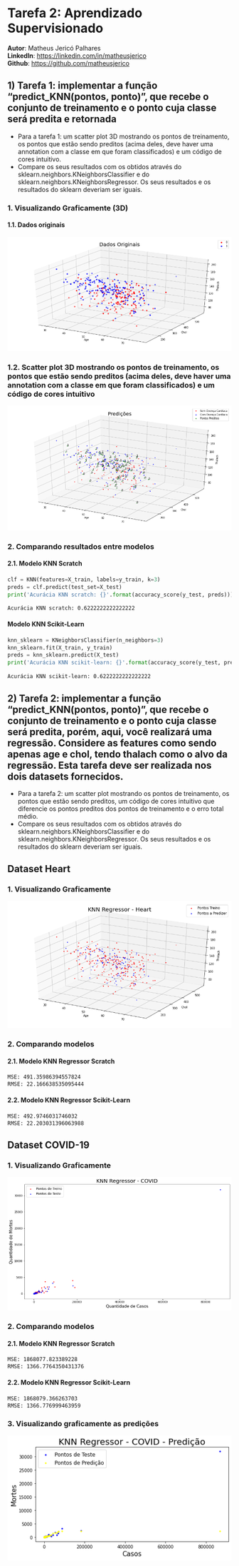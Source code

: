 # Tarefa 2: Aprendizado Supervisionado

**Autor**: Matheus Jericó Palhares <br>
**LinkedIn**: https://linkedin.com/in/matheusjerico <br>
**Github**: https://github.com/matheusjerico

## 1) Tarefa 1: implementar a função “predict_KNN(pontos, ponto)”, que recebe o conjunto de treinamento e o ponto cuja classe será predita e retornada

- Para a tarefa 1: um scatter plot 3D mostrando os pontos de treinamento, os pontos que estão sendo preditos (acima deles, deve haver uma annotation com a classe em que foram classificados) e um código de cores intuitivo.
- Compare os seus resultados com os obtidos através do sklearn.neighbors.KNeighborsClassifier e do sklearn.neighbors.KNeighborsRegressor. Os seus resultados e os resultados do sklearn deveriam ser iguais.


### 1. Visualizando Graficamente (3D)

#### 1.1. Dados originais

![png](imagens/output_17_0.png)


### 1.2. Scatter plot 3D mostrando os pontos de treinamento, os pontos que estão sendo preditos (acima deles, deve haver uma annotation com a classe em que foram classificados) e um código de cores intuitivo

![png](imagens/output_23_0.png)


### 2. Comparando resultados entre modelos
#### 2.1. Modelo KNN Scratch

```python
clf = KNN(features=X_train, labels=y_train, k=3)
preds = clf.predict(test_set=X_test)
print('Acurácia KNN scratch: {}'.format(accuracy_score(y_test, preds)))
```

    Acurácia KNN scratch: 0.6222222222222222

#### Modelo KNN Scikit-Learn
```python
knn_sklearn = KNeighborsClassifier(n_neighbors=3)
knn_sklearn.fit(X_train, y_train)
preds = knn_sklearn.predict(X_test)
print('Acurácia KNN scikit-learn: {}'.format(accuracy_score(y_test, preds)))
```

    Acurácia KNN scikit-learn: 0.6222222222222222


## 2) Tarefa 2: implementar a função “predict_KNN(pontos, ponto)”, que recebe o conjunto de treinamento e o ponto cuja classe será predita, porém, aqui, você realizará uma regressão. Considere as features como sendo apenas age e chol, tendo thalach como o alvo da regressão. Esta tarefa deve ser realizada nos dois datasets fornecidos.

- Para a tarefa 2: um scatter plot mostrando os pontos de treinamento, os pontos que estão sendo preditos, um código de cores intuitivo que diferencie os pontos preditos dos pontos de treinamento e o erro total médio.
- Compare os seus resultados com os obtidos através do sklearn.neighbors.KNeighborsClassifier e do sklearn.neighbors.KNeighborsRegressor. Os seus resultados e os resultados do sklearn deveriam ser iguais.

## Dataset Heart

### 1. Visualizando Graficamente

![png](imagens/output_19_0.png)


### 2. Comparando modelos 
#### 2.1. Modelo KNN Regressor Scratch
    MSE: 491.35986394557824
    RMSE: 22.166638535095444

#### 2.2. Modelo KNN Regressor Scikit-Learn
    MSE: 492.9746031746032
    RMSE: 22.203031396063988


## Dataset COVID-19

### 1. Visualizando Graficamente

![png](imagens/output_32_0.png)


### 2. Comparando modelos 
#### 2.1. Modelo KNN Regressor Scratch

    MSE: 1868077.823389228
    RMSE: 1366.7764350431376

#### 2.2. Modelo KNN Regressor Scikit-Learn
    MSE: 1868079.366263703
    RMSE: 1366.776999463959

### 3. Visualizando graficamente as predições

![png](imagens/output_37_0.png)

